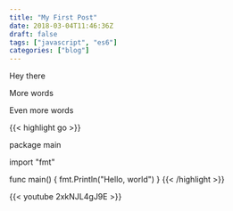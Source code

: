 ```yaml
---
title: "My First Post"
date: 2018-03-04T11:46:36Z
draft: false
tags: ["javascript", "es6"]
categories: ["blog"]
---
```


Hey there


More words



Even more words

{{< highlight go >}}

package main

import "fmt"

func main() {
  fmt.Println("Hello, world")
}
{{< /highlight >}}

{{< youtube 2xkNJL4gJ9E >}}